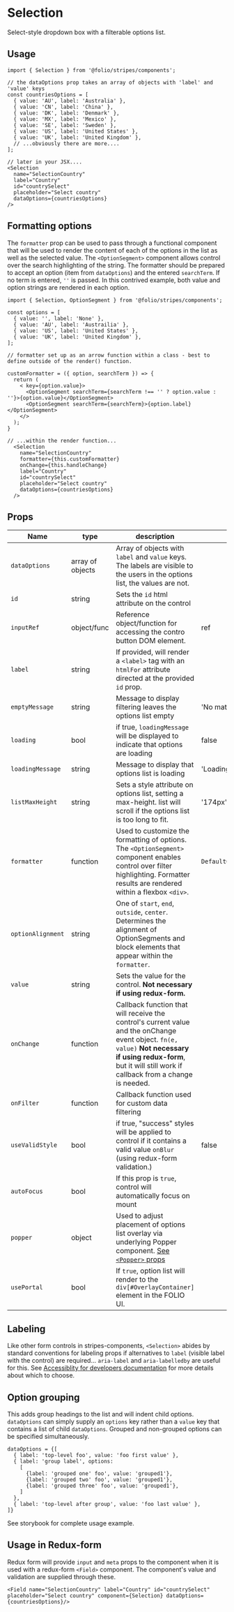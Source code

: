 # Selection
Select-style dropdown box with a filterable options list.
## Usage
```
import { Selection } from '@folio/stripes/components';

// the dataOptions prop takes an array of objects with 'label' and 'value' keys
const countriesOptions = [
  { value: 'AU', label: 'Australia' },
  { value: 'CN', label: 'China' },
  { value: 'DK', label: 'Denmark' },
  { value: 'MX', label: 'Mexico' },
  { value: 'SE', label: 'Sweden' },
  { value: 'US', label: 'United States' },
  { value: 'UK', label: 'United Kingdom' },
  // ...obviously there are more....
];

// later in your JSX....
<Selection
  name="SelectionCountry"
  label="Country"
  id="countrySelect"
  placeholder="Select country"
  dataOptions={countriesOptions}
/>
```
## Formatting options
The `formatter` prop can be used to pass through a functional component that will be used to render the content of each of the options in the list as well as the selected value. The `<OptionSegment>` component allows control over the search highlighting of the string. The formatter should be prepared to accept an option (item from `dataOptions`) and the entered `searchTerm`. If no term is entered, `''` is passed. In this contrived example, both value and option strings are rendered in each option.

```
import { Selection, OptionSegment } from '@folio/stripes/components';

const options = [
  { value: '', label: 'None' },
  { value: 'AU', label: 'Austrailia' },
  { value: 'US', label: 'United States' },
  { value: 'UK', label: 'United Kingdom' },
];

// formatter set up as an arrow function within a class - best to define outside of the render() function.

customFormatter = ({ option, searchTerm }) => {
  return (
    < key={option.value}>
      <OptionSegment searchTerm={searchTerm !== '' ? option.value : ''}>{option.value}</OptionSegment>
      <OptionSegment searchTerm={searchTerm}>{option.label}</OptionSegment>
    </>
  );
}

// ...within the render function...
  <Selection
    name="SelectionCountry"
    formatter={this.customFormatter}
    onChange={this.handleChange}
    label="Country"
    id="countrySelect"
    placeholder="Select country"
    dataOptions={countriesOptions}
  />
```


## Props
Name | type | description | default | required
--- | --- | --- | --- | ---
`dataOptions` | array of objects | Array of objects with `label` and `value` keys. The labels are visible to the users in the options list, the values are not. | | &#10004;
`id` | string | Sets the `id` html attribute on the control | |
`inputRef` | object/func | Reference object/function for accessing the contro button DOM element. | ref | false
`label` | string | If provided, will render a `<label>` tag with an `htmlFor` attribute directed at the provided `id` prop. | |
`emptyMessage` | string | Message to display filtering leaves the options list empty | 'No matching options' |
`loading` | bool | if true, `loadingMessage` will be displayed to indicate that options are loading | false |
`loadingMessage` | string | Message to display that options list is loading | 'Loading options...' |
`listMaxHeight` | string | Sets a style attribute on options list, setting a max-height. list will scroll if the options list is too long to fit. | '174px' |
`formatter` | function |  Used to customize the formatting of options. The `<OptionSegment>` component enables control over filter highlighting. Formatter results are rendered within a flexbox `<div>`. | `DefaultOptionFormatter` |
`optionAlignment` | string | One of `start`, `end`, `outside`, `center`. Determines the alignment of OptionSegments and block elements that appear within the `formatter`.
`value` | string | Sets the value for the control. **Not necessary if using redux-form.** | |
`onChange` | function | Callback function that will receive the control's current value and the onChange event object. `fn(e, value)` **Not necessary if using redux-form**, but it will still work if callback from a change is needed.
`onFilter` | function | Callback function used for custom data filtering | | false |
`useValidStyle` | bool | if true, "success" styles will be applied to control if it contains a valid value `onBlur` (using redux-form validation.) | false |
`autoFocus` | bool | If this prop is `true`, control will automatically focus on mount | |
`popper` | object | Used to adjust placement of options list overlay via underlying Popper component. [See `<Popper>` props](../Popper/readme.md) | | false |
`usePortal` | bool | If `true`, option list will render to the `div[#OverlayContainer]` element in the FOLIO UI. | |

## Labeling
Like other form controls in stripes-components, `<Selection>` abides by standard conventions for labeling props if alternatives to `label` (visible label with the control) are required... `aria-label` and `aria-labelledby` are useful for this. See [Accessiblity for developers documentation](https://github.com/folio-org/stripes-components/blob/master/guides/AccessibilityDevPrimer.stories.mdx#labeling) for more details about which to choose.

## Option grouping
This adds group headings to the list and will indent child options. `dataOptions` can simply supply an `options` key rather than a `value` key that contains a list of child `dataOptions`. Grouped and non-grouped options can be specified simultaneously.

```
dataOptions = {[
  { label: 'top-level foo', value: 'foo first value' },
  { label: 'group label', options:
    [
      {label: 'grouped one' foo', value: 'grouped1'},
      {label: 'grouped two' foo', value: 'grouped1'},
      {label: 'grouped three' foo', value: 'grouped1'},
    ]
  },
  { label: 'top-level after group', value: 'foo last value' },
]}
```
See storybook for complete usage example.

## Usage in Redux-form
Redux form will provide `input` and `meta` props to the component when it is used with a redux-form `<Field>` component. The component's value and validation are supplied through these.
```
<Field name="SelectionCountry" label="Country" id="countrySelect" placeholder="Select country" component={Selection} dataOptions={countriesOptions}/>

```

